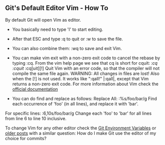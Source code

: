 ## Git's Default Editor Vim - How To

By default Git will open Vim as editor. 
- You basically need to type 'I' to start editing. 
- After that ESC and type :q to quit or :w to save the file. 
- You can also combine them: :wq to save and exit Vim.
- You can make vim exit with a non-zero exit code to cancel the rebase by typing :cq. 
From the vim help page we see that cq is short for cquit:
*:cq* *:cquit*
:cq[uit][!]             Quit Vim with an error code, so that the compiler
                        will not compile the same file again.
                        WARNING: All changes in files are lost!  Also when the
                        [!] is not used.  It works like ":qall!" |:qall|,
                        except that Vim returns a non-zero exit code.
For more information about Vim check the [official documentation](https://www.vim.org/docs.php)

- You can do find and replace as follows:
Replace All:
:%s/foo/bar/g
Find each occurrence of 'foo' (in all lines), and replace it with 'bar'.

For specific lines:
:6,10s/foo/bar/g
Change each 'foo' to 'bar' for all lines from line 6 to line 10 inclusive.

To change Vim for any other editor check the [Git Environment Variables](https://git-scm.com/book/en/v2/Git-Internals-Environment-Variables) or [older posts](https://stackoverflow.com/questions/2596805/how-do-i-make-git-use-the-editor-of-my-choice-for-commits) with a similar question: How do I make Git use the editor of my choice for commits?
